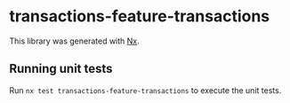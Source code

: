 # transactions-feature-transactions

This library was generated with [Nx](https://nx.dev).

## Running unit tests

Run `nx test transactions-feature-transactions` to execute the unit tests.
